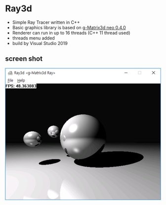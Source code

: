 # Ray3d
- Simple Ray Tracer written in C++
- Basic graphics library is based on [g-Matrix3d neo 0.4.0](https://github.com/idgmatrix/g-matrix3d-neo)
- Renderer can run in up to 16 threads (C++ 11 thread used)
- threads menu added
- build by Visual Studio 2019

## screen shot
![Ray3d](ray3d.png)
